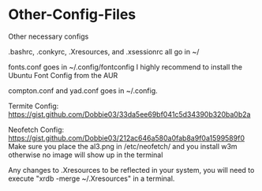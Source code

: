 # Other-Config-Files
Other necessary configs

.bashrc, .conkyrc, .Xresources, and .xsessionrc all go in ~/

fonts.conf goes in ~/.config/fontconfig
I highly recommend to install the Ubuntu Font Config from the AUR

compton.conf and yad.conf goes in ~/.config.


Termite Config: https://gist.github.com/Dobbie03/33da5ee69bf041c5d34390b320ba0b2a

Neofetch Config: https://gist.github.com/Dobbie03/212ac646a580a0fab8a9f0a1599589f0
Make sure you place the al3.png in /etc/neofetch/ and you install w3m otherwise no image will show up in the terminal

Any changes to .Xresources to be reflected in your system, you will need to execute "xrdb -merge ~/.Xresources" in a terminal.
